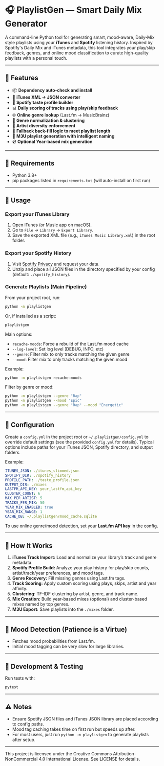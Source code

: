 # 🎧 PlaylistGen — Smart Daily Mix Generator

A command-line Python tool for generating smart, mood-aware, Daily-Mix style playlists using your **iTunes** and **Spotify** listening history. Inspired by Spotify's Daily Mix and iTunes metadata, this tool integrates your play/skip feedback, genres, and online mood classification to curate high-quality playlists with a personal touch.

---

## 🚀 Features

* 📦 **Dependency auto-check and install**
* 🔄 **iTunes XML → JSON converter**
* 🧠 **Spotify taste profile builder**
* 📊 **Daily scoring of tracks using play/skip feedback**
* 🌐 **Online genre lookup** (Last.fm → MusicBrainz)
* 🎨 **Genre normalization & clustering**
* 👥 **Artist diversity enforcement**
* 🧩 **Fallback back-fill logic to meet playlist length**
* 📂 **M3U playlist generation with intelligent naming**
* 💿 **Optional Year-based mix generation**

---

## 🧰 Requirements

* Python 3.8+
* pip packages listed in `requirements.txt` (will auto-install on first run)

---

## 📂 Usage

### Export your iTunes Library

1. Open iTunes (or Music app on macOS).
2. Go to `File` → `Library` → `Export Library`.
3. Save the exported XML file (e.g., `iTunes Music Library.xml`) in the root folder.

### Export your Spotify History

1. Visit [Spotify Privacy](https://www.spotify.com/us/account/privacy/) and request your data.
2. Unzip and place all JSON files in the directory specified by your config (default: `./spotify_history`).

### Generate Playlists (Main Pipeline)

From your project root, run:

```bash
python -m playlistgen
```

Or, if installed as a script:

```bash
playlistgen
```

Main options:

* `recache-moods`: Force a rebuild of the Last.fm mood cache
* `--log-level`: Set log level (DEBUG, INFO, etc)
* `--genre`: Filter mix to only tracks matching the given genre
* `--mood`: Filter mix to only tracks matching the given mood

Example:

```bash
python -m playlistgen recache-moods
```

Filter by genre or mood:

```bash
python -m playlistgen --genre "Rap"
python -m playlistgen --mood "Epic"
python -m playlistgen --genre "Rap" --mood "Energetic"
```

---

## 🔧 Configuration

Create a `config.yml` in the project root or `~/.playlistgen/config.yml` to override default settings (see the provided `config.yml` for details). Typical options include paths for your iTunes JSON, Spotify directory, and output folders.

Example:

```yaml
ITUNES_JSON: ./itunes_slimmed.json
SPOTIFY_DIR: ./spotify_history
PROFILE_PATH: ./taste_profile.json
OUTPUT_DIR: ./mixes
LASTFM_API_KEY: your_lastfm_api_key
CLUSTER_COUNT: 6
MAX_PER_ARTIST: 5
TRACKS_PER_MIX: 50
YEAR_MIX_ENABLED: true
YEAR_MIX_RANGE: 1
CACHE_DB: ~/.playlistgen/mood_cache.sqlite
```

To use online genre/mood detection, set your **Last.fm API key** in the config.

---

## 🎼 How It Works

1. **iTunes Track Import:** Load and normalize your library’s track and genre metadata.
2. **Spotify Profile Build:** Analyze your play history for play/skip counts, artist/track/year preferences, and mood tags.
3. **Genre Recovery:** Fill missing genres using Last.fm tags.
4. **Track Scoring:** Apply custom scoring using plays, skips, artist and year affinity.
5. **Clustering:** TF-IDF clustering by artist, genre, and track name.
6. **Mix Creation:** Build year-based mixes (optional) and cluster-based mixes named by top genres.
7. **M3U Export:** Save playlists into the `./mixes` folder.

---

## 🧠 Mood Detection (Patience is a Virtue)

* Fetches mood probabilities from Last.fm.
* Initial mood tagging can be very slow for large libraries.

---

## 🧪 Development & Testing

Run tests with:

```bash
pytest
```

---

## ⚠️ Notes

* Ensure Spotify JSON files and iTunes JSON library are placed according to config paths.
* Mood tag caching takes time on first run but speeds up after.
* For most users, just run `python -m playlistgen` to generate playlists after setup.

---

This project is licensed under the Creative Commons Attribution-NonCommercial 4.0 International License.
See LICENSE for details.

